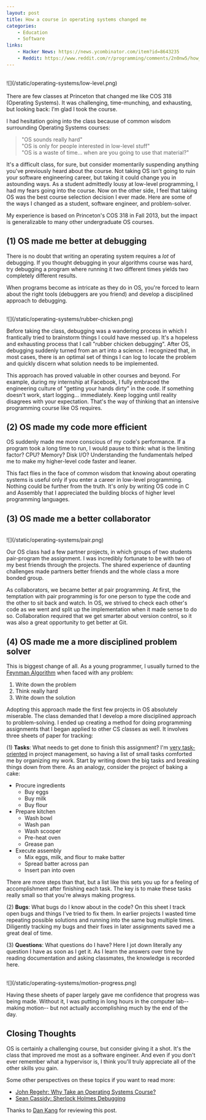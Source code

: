 ```yaml
---
layout: post
title: How a course in operating systems changed me
categories:
    - Education
    - Software
links:
    - Hacker News: https://news.ycombinator.com/item?id=8643235
    - Reddit: https://www.reddit.com/r/programming/comments/2n0nw5/how_a_course_in_operating_systems_changed_me/
---
```

<br />
![](/static/operating-systems/low-level.png)
<br /><br />
There are few classes at Princeton that changed me like COS 318 (Operating Systems). It was challenging, time-munching, and exhausting, but looking back: I'm glad I took the course.

I had hesitation going into the class because of common wisdom surrounding Operating Systems courses:

> "OS sounds really hard" <br />
> "OS is only for people interested in low-level stuff" <br />
> "OS is a waste of time... when are you going to use that material?"

It's a difficult class, for sure, but consider momentarily suspending anything you've previously heard about the course. Not taking OS isn't going to ruin your software engineering career, but taking it could change you in astounding ways. As a student admittedly lousy at low-level programming, I had my fears going into the course. Now on the other side, I feel that taking OS was the best course selection decision I ever made. Here are some of the ways I changed as a student, software engineer, and problem-solver.

My experience is based on Princeton's COS 318 in Fall 2013, but the impact is generalizable to many other undergraduate OS courses.

(1) OS made me better at debugging
---
There is no doubt that writing an operating system requires a *lot* of debugging. If you thought debugging in your algorithms course was hard, try debugging a program where running it two different times yields two completely different results.

When programs become as intricate as they do in OS, you're forced to learn about the right tools (debuggers are you friend) and develop a disciplined approach to debugging.

<br />
![](/static/operating-systems/rubber-chicken.png)

Before taking the class, debugging was a wandering process in which I frantically tried to brainstorm things I could have messed up. It's a hopeless and exhausting process that I call "rubber chicken debugging". After OS, debugging suddenly turned from an art into a science. I recognized that, in most cases, there is an optimal set of things I can log to locate the problem and quickly discern what solution needs to be implemented.

This approach has proved valuable in other courses and beyond. For example, during my internship at Facebook, I fully embraced the engineering culture of "getting your hands dirty" in the code. If something doesn't work, start logging... immediately. Keep logging until reality disagrees with your expectation. That's the way of thinking that an intensive programming course like OS requires.

(2) OS made my code more efficient
---
OS suddenly made me more conscious of my code's performance. If a program took a long time to run, I would pause to think: what is the limiting factor? CPU? Memory? Disk I/O? Understanding the fundamentals helped me to make my higher-level code faster and leaner.

This fact flies in the face of common wisdom that knowing about operating systems is useful only if you enter a career in low-level programming. Nothing could be further from the truth. It's only by writing OS code in C and Assembly that I appreciated the building blocks of higher level programming languages.

(3) OS made me a better collaborator
---
<br />
![](/static/operating-systems/pair.png)

Our OS class had a few partner projects, in which groups of two students pair-program the assignment. I was incredibly fortunate to be with two of my best friends through the projects. The shared experience of daunting challenges made partners better friends and the whole class a more bonded group.

As collaborators, we became better at pair programming. At first, the temptation with pair programming is for one person to type the code and the other to sit back and watch. In OS, we strived to check each other's code as we went and split up the implementation when it made sense to do so. Collaboration required that we get smarter about version control, so it was also a great opportunity to get better at Git.

(4) OS made me a more disciplined problem solver
---
This is biggest change of all. As a young programmer, I usually turned to the [Feynman Algorithm](http://c2.com/cgi/wiki?FeynmanAlgorithm) when faced with any problem:

1. Write down the problem
2. Think really hard
3. Write down the solution

Adopting this approach made the first few projects in OS absolutely miserable. The class demanded that I develop a more disciplined approach to problem-solving. I ended up creating a method for doing programming assignments that I began applied to other CS classes as well. It involves three sheets of paper for tracking:

(1) __Tasks__: What needs to get done to finish this assignment? I'm [very task-oriented](/2013/09/01/organize-projects/) in project management, so having a list of small tasks comforted me by organizing my work. Start by writing down the big tasks and breaking things down from there. As an analogy, consider the project of baking a cake:

- Procure ingredients
    - Buy eggs
    - Buy milk
    - Buy flour
- Prepare kitchen
    - Wash bowl
    - Wash pan
    - Wash scooper
    - Pre-heat oven
    - Grease pan
- Execute assembly
    - Mix eggs, milk, and flour to make batter
    - Spread batter across pan
    - Insert pan into oven

There are more steps than that, but a list like this sets you up for a feeling of accomplishment after finishing each task. The key is to make these tasks really small so that you're always making progress.

(2) __Bugs__: What bugs do I know about in the code? On this sheet I track open bugs and things I've tried to fix them. In earlier projects I wasted time repeating possible solutions and running into the same bug multiple times. Diligently tracking my bugs and their fixes in later assignments saved me a great deal of time.

(3) __Questions__: What questions do I have? Here I  jot down literally any question I have as soon as I get it. As I learn the answers over time by reading documentation and asking classmates, the knowledge is recorded here.

<br />
![](/static/operating-systems/motion-progress.png)

Having these sheets of paper largely gave me confidence that progress was being made. Without it, I was putting in long hours in the computer lab-- making motion-- but not actually accomplishing much by the end of the day.

Closing Thoughts
---
OS is certainly a challenging course, but consider giving it a shot. It's the class that improved me most as a software engineer. And even if you don't ever remember what a hypervisor is, I think you'll truly appreciate all of the other skills you gain.

Some other perspectives on these topics if you want to read more:

- [John Regehr: Why Take an Operating Systems Course?](http://blog.regehr.org/archives/164)
- [Sean Cassidy: Sherlock Holmes Debugging](http://blog.seancassidy.me/sherlock-holmes-debugging.html)

Thanks to [Dan Kang](http://dskang.com/) for reviewing this post.
